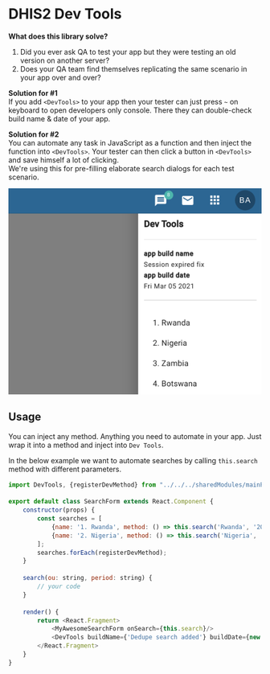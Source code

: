 # DHIS2 Dev Tools

**What does this library solve?**
1. Did you ever ask QA to test your app but they were testing an old version on another server?
2. Does your QA team find themselves replicating the same scenario in your app over and over?

**Solution for #1**  
If you add `<DevTools>` to your app then your tester can just press `~` on keyboard to open developers only console. There they can double-check build name & date of your app.

**Solution for #2**  
You can automate any task in JavaScript as a function and then inject the function into `<DevTools>`. Your tester can then click a button in `<DevTools>` and save himself a lot of clicking.  
We're using this for pre-filling elaborate search dialogs for each test scenario.

![Example use](docs/example.png)

## Usage

You can inject any method. Anything you need to automate in your app. Just wrap it into a method and inject
into `Dev Tools`.

In the below example we want to automate searches by calling `this.search` method with different parameters.

```javascript
import DevTools, {registerDevMethod} from "../../../sharedModules/mainPage/components/devTools.component";

export default class SearchForm extends React.Component {
    constructor(props) {
        const searches = [
            {name: '1. Rwanda', method: () => this.search('Rwanda', '2020Q4')},
            {name: '2. Nigeria', method: () => this.search('Nigeria', '2020Q4')},
        ];
        searches.forEach(registerDevMethod);
    }

    search(ou: string, period: string) {
        // your code
    }

    render() {
        return <React.Fragment>
            <MyAwesomeSearchForm onSearch={this.search}/>
            <DevTools buildName={'Dedupe search added'} buildDate={new Date()}/>
        </React.Fragment>
    }
}
```
